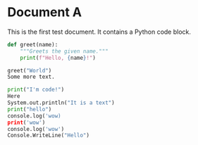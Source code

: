 # Document A

This is the first test document. It contains a Python code block.

```python
def greet(name):
    """Greets the given name."""
    print(f"Hello, {name}!")

greet("World")
Some more text.

print("I'm code!")
Here
System.out.println("It is a text")
print("hello")
console.log('wow)
print('wow')
console.log('wow')
Console.WriteLine("Hello")